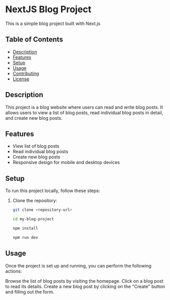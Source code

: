 # NextJS Blog Project

This is a simple blog project built with Next.js 

## Table of Contents

- [Description](#description)
- [Features](#features)
- [Setup](#setup)
- [Usage](#usage)
- [Contributing](#contributing)
- [License](#license)

## Description

This project is a blog website where users can read and write blog posts. It allows users to view a list of blog posts, read individual blog posts in detail, and create new blog posts.

## Features

- View list of blog posts
- Read individual blog posts
- Create new blog posts
- Responsive design for mobile and desktop devices

## Setup

To run this project locally, follow these steps:

1. Clone the repository:

   ```bash
   git clone <repository-url>

   cd my-blog-project

   npm install

   npm run dev

## Usage
Once the project is set up and running, you can perform the following actions:

Browse the list of blog posts by visiting the homepage.
Click on a blog post to read its details.
Create a new blog post by clicking on the "Create" button and filling out the form.



